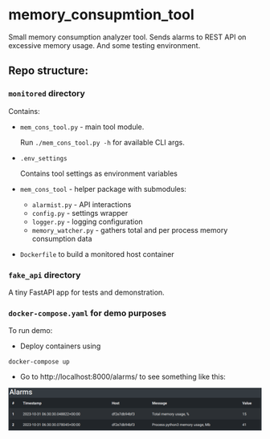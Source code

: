 # memory_consupmtion_tool

Small memory consumption analyzer tool. Sends alarms to REST API on excessive memory usage.
And some testing environment.

## Repo structure:

### `monitored` directory

Contains:

* `mem_cons_tool.py` - main tool module.

    Run `./mem_cons_tool.py -h` for available CLI args.

* `.env_settings`
    
    Contains tool settings as environment variables

* `mem_cons_tool` - helper package with submodules:
    * `alarmist.py` - API interactions
    * `config.py` - settings wrapper
    * `logger.py` - logging configuration
    * `memory_watcher.py` - gathers total and per process memory consumption data

* `Dockerfile` to build a monitored host container


### `fake_api` directory

A tiny FastAPI app for tests and demonstration.


### `docker-compose.yaml` for demo purposes

To run demo:

* Deploy containers using
```shell 
docker-compose up
```
* Go to http://localhost:8000/alarms/ to see something like this:

![alarms screenshot](./readme/alarms.png)

